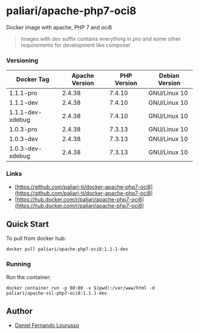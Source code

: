 # paliari/apache-php7-oci8
Docker image with apache, PHP 7 and oci8

> Images with *dev* suffix contains everything in *pro* and some other requirements for development like composer

### Versioning
| Docker Tag        | Apache Version | PHP Version | Debian Version |
|-------------------|----------------|-------------|----------------|
| 1.1.1-pro         | 2.4.38         | 7.4.10      | GNU/Linux 10   |
| 1.1.1-dev         | 2.4.38         | 7.4.10      | GNU/Linux 10   |
| 1.1.1-dev-xdebug  | 2.4.38         | 7.4.10      | GNU/Linux 10   |
| 1.0.3-pro         | 2.4.38         | 7.3.13      | GNU/Linux 10   |
| 1.0.3-dev         | 2.4.38         | 7.3.13      | GNU/Linux 10   |
| 1.0.3-dev-xdebug  | 2.4.38         | 7.3.13      | GNU/Linux 10   |

### Links
- [https://github.com/paliari-ti/docker-apache-php7-oci8](https://github.com/paliari-ti/docker-apache-php7-oci8)
- [https://hub.docker.com/r/paliari/apache-php7-oci8](https://hub.docker.com/r/paliari/apache-php7-oci8)

## Quick Start

To pull from docker hub:

```
docker pull paliari/apache-php7-oci8:1.1.1-dev
```

### Running

Run the container:

```
docker container run -p 80:80 -v $(pwd):/var/www/html -d paliari/apache-ssl-php7-oci8:1.1.1-dev
```

Author
-------

-	[Daniel Fernando Lourusso](http://dflourusso.com.br)
